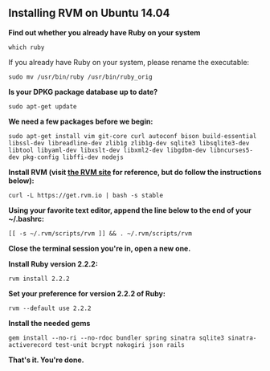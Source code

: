 ## Installing RVM on Ubuntu 14.04

**Find out whether you already have Ruby on your system**

```
which ruby
```
If you already have Ruby on your system, please rename the executable:
```
sudo mv /usr/bin/ruby /usr/bin/ruby_orig
```

**Is your DPKG package database up to date?**
```
sudo apt-get update
```
**We need a few packages before we begin:**
```
sudo apt-get install vim git-core curl autoconf bison build-essential libssl-dev libreadline-dev zlib1g zlib1g-dev sqlite3 libsqlite3-dev libtool libyaml-dev libxslt-dev libxml2-dev libgdbm-dev libncurses5-dev pkg-config libffi-dev nodejs
```
**Install RVM (visit [the RVM site](https://rvm.io/rvm/install/) for reference, but do follow the instructions below):**
```
curl -L https://get.rvm.io | bash -s stable
```
**Using your favorite text editor, append the line below to the end of your ~/.bashrc:**
```
[[ -s ~/.rvm/scripts/rvm ]] && . ~/.rvm/scripts/rvm
```
**Close the terminal session you're in, open a new one.**

**Install Ruby version 2.2.2:**
```
rvm install 2.2.2
```
**Set your preference for version 2.2.2 of Ruby:**
```
rvm --default use 2.2.2
```
**Install the needed gems**
```
gem install --no-ri --no-rdoc bundler spring sinatra sqlite3 sinatra-activerecord test-unit bcrypt nokogiri json rails
```
**That's it. You're done.**

